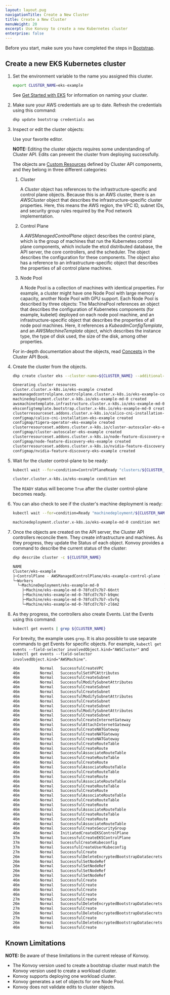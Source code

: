 ```yaml
---
layout: layout.pug
navigationTitle: Create a New Cluster
title: Create a New Cluster
menuWeight: 20
excerpt: Use Konvoy to create a new Kubernetes cluster
enterprise: false
---
```


Before you start, make sure you have completed the steps in [Bootstrap][bootstrap].

## Create a new EKS Kubernetes cluster

1.  Set the environment variable to the name you assigned this cluster.

    ```bash
    export CLUSTER_NAME=eks-example
    ```

    See [Get Started with EKS](../../quick-start) for information on naming your cluster.

1.  Make sure your AWS credentials are up to date. Refresh the credentials using this command:

    ```bash
    dkp update bootstrap credentials aws
    ```

1.  Inspect or edit the cluster objects:

    Use your favorite editor.

    <p class="message--note"><strong>NOTE: </strong>Editing the cluster objects requires some understanding of Cluster API. Edits can prevent the cluster from deploying successfully.</p>

    The objects are [Custom Resources][k8s_custom_resources] defined by Cluster API components, and they belong in three different categories:

    1.  Cluster

        A _Cluster_ object has references to the infrastructure-specific and control plane objects. Because this is an AWS cluster, there is an _AWSCluster_ object that describes the infrastructure-specific cluster properties. Here, this means the AWS region, the VPC ID, subnet IDs, and security group rules required by the Pod network implementation.

    1.  Control Plane

        A _AWSManagedControlPlane_ object describes the control plane, which is the group of machines that run the Kubernetes control plane components, which include the etcd distributed database, the API server, the core controllers, and the scheduler. The object describes the configuration for these components. The object also has a reference to an infrastructure-specific object that describes the properties of all control plane machines.

    1.  Node Pool

        A Node Pool is a collection of machines with identical properties. For example, a cluster might have one Node Pool with large memory capacity, another Node Pool with GPU support. Each Node Pool is described by three objects: The MachinePool references an object that describes the configuration of Kubernetes components (for example, kubelet) deployed on each node pool machine, and an infrastructure-specific object that describes the properties of all node pool machines. Here, it references a _KubeadmConfigTemplate_, and an _AWSMachineTemplate_ object, which describes the instance type, the type of disk used, the size of the disk, among other properties.

    For in-depth documentation about the objects, read [Concepts][capi_concepts] in the Cluster API Book.

1.  Create the cluster from the objects.

    ```bash
    dkp create cluster eks --cluster-name=${CLUSTER_NAME} --additional-tags=owner=$(whoami)
    ```

    ```sh
    Generating cluster resources
    cluster.cluster.x-k8s.io/eks-example created
    awsmanagedcontrolplane.controlplane.cluster.x-k8s.io/eks-example-control-plane created
    machinedeployment.cluster.x-k8s.io/eks-example-md-0 created
    awsmachinetemplate.infrastructure.cluster.x-k8s.io/eks-example-md-0 created
    eksconfigtemplate.bootstrap.cluster.x-k8s.io/eks-example-md-0 created
    clusterresourceset.addons.cluster.x-k8s.io/calico-cni-installation-eks-example created
    configmap/calico-cni-installation-eks-example created
    configmap/tigera-operator-eks-example created
    clusterresourceset.addons.cluster.x-k8s.io/cluster-autoscaler-eks-example created
    configmap/cluster-autoscaler-eks-example created
    clusterresourceset.addons.cluster.x-k8s.io/node-feature-discovery-eks-example created
    configmap/node-feature-discovery-eks-example created
    clusterresourceset.addons.cluster.x-k8s.io/nvidia-feature-discovery-eks-example created
    configmap/nvidia-feature-discovery-eks-example created
    ```

1.  Wait for the cluster control-plane to be ready:

    ```bash
    kubectl wait --for=condition=ControlPlaneReady "clusters/${CLUSTER_NAME}" --timeout=20m
    ```

    ```sh
    cluster.cluster.x-k8s.io/eks-example condition met
    ```

    The `READY` status will become `True` after the cluster control-plane becomes ready.

1.  You can also check to see if the cluster's machine deployment is ready:

    ```bash
    kubectl wait --for=condition=Ready "machinedeployment/${CLUSTER_NAME}-md-0" --timeout=20m
    ```

    ```sh
    machinedeployment.cluster.x-k8s.io/eks-example-md-0 condition met
    ```

1.  Once the objects are created on the API server, the Cluster API controllers reconcile them. They create infrastructure and machines. As they progress, they update the Status of each object. Konvoy provides a command to describe the current status of the cluster:

    ```bash
    dkp describe cluster -c ${CLUSTER_NAME}
    ```

    ```sh
    NAME                                                               READY  SEVERITY  REASON  SINCE  MESSAGE
    Cluster/eks-example                                                True                     10m
    ├─ControlPlane - AWSManagedControlPlane/eks-example-control-plane  True                     10m
    └─Workers
      └─MachineDeployment/eks-example-md-0                             True                     26s
        ├─Machine/eks-example-md-0-78fcd7c7b7-66ntt                    True                     84s
        ├─Machine/eks-example-md-0-78fcd7c7b7-b9qmc                    True                     84s
        ├─Machine/eks-example-md-0-78fcd7c7b7-v5vfq                    True                     84s
        └─Machine/eks-example-md-0-78fcd7c7b7-zl6m2                    True                     84s
    ```

1.  As they progress, the controllers also create Events. List the Events using this command:

    ```bash
    kubectl get events | grep ${CLUSTER_NAME}
    ```

    For brevity, the example uses `grep`. It is also possible to use separate commands to get Events for specific objects. For example, `kubectl get events --field-selector involvedObject.kind="AWSCluster"` and `kubectl get events --field-selector involvedObject.kind="AWSMachine"`.

    ```sh
    46m         Normal   SuccessfulCreateVPC                             awsmanagedcontrolplane/eks-example-control-plane   Created new managed VPC "vpc-05e775702092abf09"
    46m         Normal   SuccessfulSetVPCAttributes                      awsmanagedcontrolplane/eks-example-control-plane   Set managed VPC attributes for "vpc-05e775702092abf09"
    46m         Normal   SuccessfulCreateSubnet                          awsmanagedcontrolplane/eks-example-control-plane   Created new managed Subnet "subnet-0419dd3f2dfd95ff8"
    46m         Normal   SuccessfulModifySubnetAttributes                awsmanagedcontrolplane/eks-example-control-plane   Modified managed Subnet "subnet-0419dd3f2dfd95ff8" attributes
    46m         Normal   SuccessfulCreateSubnet                          awsmanagedcontrolplane/eks-example-control-plane   Created new managed Subnet "subnet-0e724b128e3113e47"
    46m         Normal   SuccessfulCreateSubnet                          awsmanagedcontrolplane/eks-example-control-plane   Created new managed Subnet "subnet-06b2b31ea6a8d3962"
    46m         Normal   SuccessfulModifySubnetAttributes                awsmanagedcontrolplane/eks-example-control-plane   Modified managed Subnet "subnet-06b2b31ea6a8d3962" attributes
    46m         Normal   SuccessfulCreateSubnet                          awsmanagedcontrolplane/eks-example-control-plane   Created new managed Subnet "subnet-0626ce238be32bf98"
    46m         Normal   SuccessfulCreateSubnet                          awsmanagedcontrolplane/eks-example-control-plane   Created new managed Subnet "subnet-0f53cf59f83177800"
    46m         Normal   SuccessfulModifySubnetAttributes                awsmanagedcontrolplane/eks-example-control-plane   Modified managed Subnet "subnet-0f53cf59f83177800" attributes
    46m         Normal   SuccessfulCreateSubnet                          awsmanagedcontrolplane/eks-example-control-plane   Created new managed Subnet "subnet-0878478f6bbf153b2"
    46m         Normal   SuccessfulCreateInternetGateway                 awsmanagedcontrolplane/eks-example-control-plane   Created new managed Internet Gateway "igw-09fb52653949d4579"
    46m         Normal   SuccessfulAttachInternetGateway                 awsmanagedcontrolplane/eks-example-control-plane   Internet Gateway "igw-09fb52653949d4579" attached to VPC "vpc-05e775702092abf09"
    46m         Normal   SuccessfulCreateNATGateway                      awsmanagedcontrolplane/eks-example-control-plane   Created new NAT Gateway "nat-06356aac28079952d"
    46m         Normal   SuccessfulCreateNATGateway                      awsmanagedcontrolplane/eks-example-control-plane   Created new NAT Gateway "nat-0429d1cd9d956bf35"
    46m         Normal   SuccessfulCreateNATGateway                      awsmanagedcontrolplane/eks-example-control-plane   Created new NAT Gateway "nat-059246bcc9d4e88e7"
    46m         Normal   SuccessfulCreateRouteTable                      awsmanagedcontrolplane/eks-example-control-plane   Created managed RouteTable "rtb-01689c719c484fd3c"
    46m         Normal   SuccessfulCreateRoute                           awsmanagedcontrolplane/eks-example-control-plane   Created route {...
    46m         Normal   SuccessfulAssociateRouteTable                   awsmanagedcontrolplane/eks-example-control-plane   Associated managed RouteTable "rtb-01689c719c484fd3c" with subnet "subnet-0419dd3f2dfd95ff8"
    46m         Normal   SuccessfulCreateRouteTable                      awsmanagedcontrolplane/eks-example-control-plane   Created managed RouteTable "rtb-065af81b9752eeb69"
    46m         Normal   SuccessfulCreateRoute                           awsmanagedcontrolplane/eks-example-control-plane   Created route {...
    46m         Normal   SuccessfulAssociateRouteTable                   awsmanagedcontrolplane/eks-example-control-plane   Associated managed RouteTable "rtb-065af81b9752eeb69" with subnet "subnet-0e724b128e3113e47"
    46m         Normal   SuccessfulCreateRouteTable                      awsmanagedcontrolplane/eks-example-control-plane   Created managed RouteTable "rtb-03eeff810a89afc98"
    46m         Normal   SuccessfulCreateRoute                           awsmanagedcontrolplane/eks-example-control-plane   Created route {...
    46m         Normal   SuccessfulAssociateRouteTable                   awsmanagedcontrolplane/eks-example-control-plane   Associated managed RouteTable "rtb-03eeff810a89afc98" with subnet "subnet-06b2b31ea6a8d3962"
    46m         Normal   SuccessfulCreateRouteTable                      awsmanagedcontrolplane/eks-example-control-plane   Created managed RouteTable "rtb-0fab36f8751fdee73"
    46m         Normal   SuccessfulCreateRoute                           awsmanagedcontrolplane/eks-example-control-plane   Created route {...
    46m         Normal   SuccessfulAssociateRouteTable                   awsmanagedcontrolplane/eks-example-control-plane   Associated managed RouteTable "rtb-0fab36f8751fdee73" with subnet "subnet-0626ce238be32bf98"
    46m         Normal   SuccessfulCreateRouteTable                      awsmanagedcontrolplane/eks-example-control-plane   Created managed RouteTable "rtb-0e5c9c7bbc3740a0f"
    46m         Normal   SuccessfulCreateRoute                           awsmanagedcontrolplane/eks-example-control-plane   Created route {...
    46m         Normal   SuccessfulAssociateRouteTable                   awsmanagedcontrolplane/eks-example-control-plane   Associated managed RouteTable "rtb-0e5c9c7bbc3740a0f" with subnet "subnet-0f53cf59f83177800"
    46m         Normal   SuccessfulCreateRouteTable                      awsmanagedcontrolplane/eks-example-control-plane   Created managed RouteTable "rtb-0bf58eb5f73c387af"
    46m         Normal   SuccessfulCreateRoute                           awsmanagedcontrolplane/eks-example-control-plane   Created route {...
    46m         Normal   SuccessfulAssociateRouteTable                   awsmanagedcontrolplane/eks-example-control-plane   Associated managed RouteTable "rtb-0bf58eb5f73c387af" with subnet "subnet-0878478f6bbf153b2"
    46m         Normal   SuccessfulCreateSecurityGroup                   awsmanagedcontrolplane/eks-example-control-plane   Created managed SecurityGroup "sg-0b045c998a120a1b2" for Role "node-eks-additional"
    46m         Normal   InitiatedCreateEKSControlPlane                  awsmanagedcontrolplane/eks-example-control-plane   Initiated creation of a new EKS control plane default_eks-example-control-plane
    37m         Normal   SuccessfulCreateEKSControlPlane                 awsmanagedcontrolplane/eks-example-control-plane   Created new EKS control plane default_eks-example-control-plane
    37m         Normal   SucessfulCreateKubeconfig                       awsmanagedcontrolplane/eks-example-control-plane   Created kubeconfig for cluster "eks-example"
    37m         Normal   SucessfulCreateUserKubeconfig                   awsmanagedcontrolplane/eks-example-control-plane   Created user kubeconfig for cluster "eks-example"
    27m         Normal   SuccessfulCreate                                awsmachine/eks-example-md-0-4t9nc                  Created new node instance with id "i-0aecc1897c93df740"
    26m         Normal   SuccessfulDeleteEncryptedBootstrapDataSecrets   awsmachine/eks-example-md-0-4t9nc                  AWS Secret entries containing userdata deleted
    26m         Normal   SuccessfulSetNodeRef                            machine/eks-example-md-0-78fcd7c7b7-fn7x9          ip-10-0-88-24.us-west-2.compute.internal
    26m         Normal   SuccessfulSetNodeRef                            machine/eks-example-md-0-78fcd7c7b7-g64nv          ip-10-0-110-219.us-west-2.compute.internal
    26m         Normal   SuccessfulSetNodeRef                            machine/eks-example-md-0-78fcd7c7b7-gwc5j          ip-10-0-101-161.us-west-2.compute.internal
    26m         Normal   SuccessfulSetNodeRef                            machine/eks-example-md-0-78fcd7c7b7-j58s4          ip-10-0-127-49.us-west-2.compute.internal
    46m         Normal   SuccessfulCreate                                machineset/eks-example-md-0-78fcd7c7b7             Created machine "eks-example-md-0-78fcd7c7b7-fn7x9"
    46m         Normal   SuccessfulCreate                                machineset/eks-example-md-0-78fcd7c7b7             Created machine "eks-example-md-0-78fcd7c7b7-g64nv"
    46m         Normal   SuccessfulCreate                                machineset/eks-example-md-0-78fcd7c7b7             Created machine "eks-example-md-0-78fcd7c7b7-j58s4"
    46m         Normal   SuccessfulCreate                                machineset/eks-example-md-0-78fcd7c7b7             Created machine "eks-example-md-0-78fcd7c7b7-gwc5j"
    27m         Normal   SuccessfulCreate                                awsmachine/eks-example-md-0-7whkv                  Created new node instance with id "i-06dfc0466b8f26695"
    26m         Normal   SuccessfulDeleteEncryptedBootstrapDataSecrets   awsmachine/eks-example-md-0-7whkv                  AWS Secret entries containing userdata deleted
    27m         Normal   SuccessfulCreate                                awsmachine/eks-example-md-0-ttgzv                  Created new node instance with id "i-0544fce0350fd41fb"
    26m         Normal   SuccessfulDeleteEncryptedBootstrapDataSecrets   awsmachine/eks-example-md-0-ttgzv                  AWS Secret entries containing userdata deleted
    27m         Normal   SuccessfulCreate                                awsmachine/eks-example-md-0-v2hrf                  Created new node instance with id "i-0498906edde162e59"
    26m         Normal   SuccessfulDeleteEncryptedBootstrapDataSecrets   awsmachine/eks-example-md-0-v2hrf                  AWS Secret entries containing userdata deleted
    46m         Normal   SuccessfulCreate                                machinedeployment/eks-example-md-0                 Created MachineSet "eks-example-md-0-78fcd7c7b7"
    ```

## Known Limitations

<p class="message--note"><strong>NOTE: </strong>Be aware of these limitations in the current release of Konvoy.</p>

- The Konvoy version used to create a bootstrap cluster must match the Konvoy version used to create a workload cluster.
- Konvoy supports deploying one workload cluster.
- Konvoy generates a set of objects for one Node Pool.
- Konvoy does not validate edits to cluster objects.

[capi_concepts]: https://cluster-api.sigs.k8s.io/user/concepts.html
[k8s_custom_resources]: https://kubernetes.io/docs/concepts/extend-kubernetes/api-extension/custom-resources/
[bootstrap]: ../bootstrap
